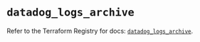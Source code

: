 # `datadog_logs_archive`

Refer to the Terraform Registry for docs: [`datadog_logs_archive`](https://registry.terraform.io/providers/datadog/datadog/3.44.0/docs/resources/logs_archive).
